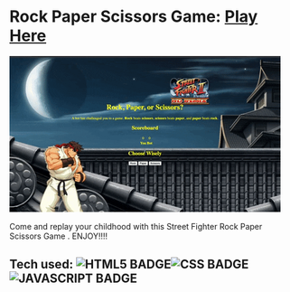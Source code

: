 # Rock Paper Scissors Game: <a href="https://rock-paperscissors-app.netlify.app/" target="_blank">Play Here</a>
<a href="https://rock-paperscissors-app.netlify.app/" target="_blank"><img src="img/rock.png" /></a>

Come and replay your childhood with this Street Fighter Rock Paper Scissors Game . ENJOY!!!!

## Tech used: ![HTML5 BADGE](https://img.shields.io/static/v1?label=|&message=HTML5&color=23555f&style=plastic&logo=html5)![CSS BADGE](https://img.shields.io/static/v1?label=|&message=CSS3&color=285f65&style=plastic&logo=css3)![JAVASCRIPT BADGE](https://img.shields.io/static/v1?label=|&message=JAVASCRIPT&color=3c7f5d&style=plastic&logo=javascript)
